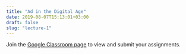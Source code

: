 ```yaml
---
title: "Ad in the Digital Age"
date: 2019-08-07T15:13:01+03:00
draft: false
slug: "lecture-1"
---
```


Join the [Google Classroom page](https://classroom.google.com/u/1/c/MzA1MzY3NDA1Mzla) to view and submit your assignments.